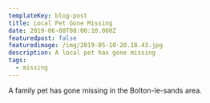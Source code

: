 ```yaml
---
templateKey: blog-post
title: Local Pet Gone Missing
date: 2019-06-08T08:00:10.000Z
featuredpost: false
featuredimage: /img/2019-05-10-20.18.43.jpg
description: A local pet has gone missing
tags:
  - missing
---
```


A family pet has gone missing in the Bolton-le-sands area.

